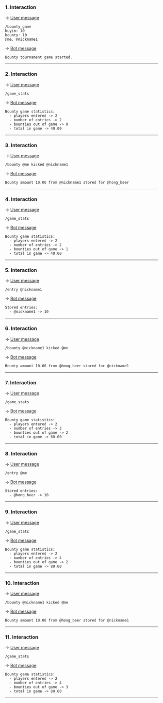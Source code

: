 ### 1. Interaction

&rarr; <ins>User message</ins>

```
/bounty_game
buyin: 10
bounty: 10
@me, @nickname1 
```

&rarr; <ins>Bot message</ins>

``` 
Bounty tournament game started. 
``` 
___

### 2. Interaction

&rarr; <ins>User message</ins>

```
/game_stats 
```

&rarr; <ins>Bot message</ins>

``` 
Bounty game statistics:
  - players entered -> 2
  - number of entries -> 2
  - bounties out of game -> 0
  - total in game -> 40.00 
``` 
___

### 3. Interaction

&rarr; <ins>User message</ins>

```
/bounty @me kicked @nickname1 
```

&rarr; <ins>Bot message</ins>

``` 
Bounty amount 10.00 from @nickname1 stored for @hong_beer 
``` 
___

### 4. Interaction

&rarr; <ins>User message</ins>

```
/game_stats 
```

&rarr; <ins>Bot message</ins>

``` 
Bounty game statistics:
  - players entered -> 2
  - number of entries -> 2
  - bounties out of game -> 1
  - total in game -> 40.00 
``` 
___

### 5. Interaction

&rarr; <ins>User message</ins>

```
/entry @nickname1  
```

&rarr; <ins>Bot message</ins>

``` 
Stored entries: 
  - @nickname1 -> 10 
``` 
___

### 6. Interaction

&rarr; <ins>User message</ins>

```
/bounty @nickname1 kicked @me 
```

&rarr; <ins>Bot message</ins>

``` 
Bounty amount 10.00 from @hong_beer stored for @nickname1 
``` 
___

### 7. Interaction

&rarr; <ins>User message</ins>

```
/game_stats 
```

&rarr; <ins>Bot message</ins>

``` 
Bounty game statistics:
  - players entered -> 2
  - number of entries -> 3
  - bounties out of game -> 2
  - total in game -> 60.00 
``` 
___

### 8. Interaction

&rarr; <ins>User message</ins>

```
/entry @me  
```

&rarr; <ins>Bot message</ins>

``` 
Stored entries: 
  - @hong_beer -> 10 
``` 
___

### 9. Interaction

&rarr; <ins>User message</ins>

```
/game_stats 
```

&rarr; <ins>Bot message</ins>

``` 
Bounty game statistics:
  - players entered -> 2
  - number of entries -> 4
  - bounties out of game -> 2
  - total in game -> 80.00 
``` 
___

### 10. Interaction

&rarr; <ins>User message</ins>

```
/bounty @nickname1 kicked @me 
```

&rarr; <ins>Bot message</ins>

``` 
Bounty amount 10.00 from @hong_beer stored for @nickname1 
``` 
___

### 11. Interaction

&rarr; <ins>User message</ins>

```
/game_stats 
```

&rarr; <ins>Bot message</ins>

``` 
Bounty game statistics:
  - players entered -> 2
  - number of entries -> 4
  - bounties out of game -> 3
  - total in game -> 80.00 
``` 
___